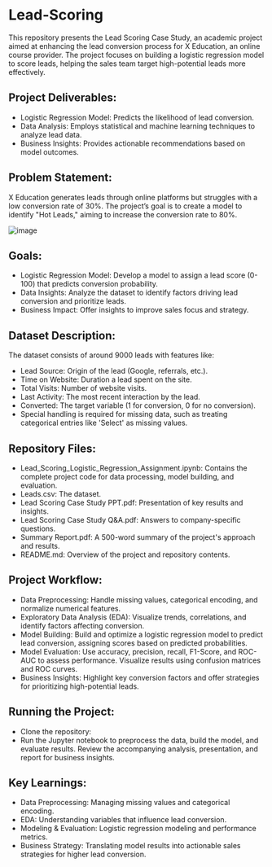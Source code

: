 # Lead-Scoring

This repository presents the Lead Scoring Case Study, an academic project aimed at enhancing the lead conversion process for X Education, an online course provider. The project focuses on building a logistic regression model to score leads, helping the sales team target high-potential leads more effectively.

## Project Deliverables:
* Logistic Regression Model: Predicts the likelihood of lead conversion.
* Data Analysis: Employs statistical and machine learning techniques to analyze lead data.
* Business Insights: Provides actionable recommendations based on model outcomes.

## Problem Statement:
X Education generates leads through online platforms but struggles with a low conversion rate of 30%. The project’s goal is to create a model to identify "Hot Leads," aiming to increase the conversion rate to 80%.

![image](https://github.com/user-attachments/assets/93727440-2f1d-4a16-a08f-a58216aefe9c)


## Goals:
* Logistic Regression Model: Develop a model to assign a lead score (0-100) that predicts conversion probability.
* Data Insights: Analyze the dataset to identify factors driving lead conversion and prioritize leads.
* Business Impact: Offer insights to improve sales focus and strategy.

## Dataset Description:
The dataset consists of around 9000 leads with features like:

* Lead Source: Origin of the lead (Google, referrals, etc.).
* Time on Website: Duration a lead spent on the site.
* Total Visits: Number of website visits.
* Last Activity: The most recent interaction by the lead.
* Converted: The target variable (1 for conversion, 0 for no conversion).
* Special handling is required for missing data, such as treating categorical entries like 'Select' as missing values.

## Repository Files:
* Lead_Scoring_Logistic_Regression_Assignment.ipynb: Contains the complete project code for data processing, model building, and evaluation.
* Leads.csv: The dataset.
* Lead Scoring Case Study PPT.pdf: Presentation of key results and insights.
* Lead Scoring Case Study Q&A.pdf: Answers to company-specific questions.
* Summary Report.pdf: A 500-word summary of the project's approach and results.
* README.md: Overview of the project and repository contents.

## Project Workflow:
* Data Preprocessing: Handle missing values, categorical encoding, and normalize numerical features.
* Exploratory Data Analysis (EDA): Visualize trends, correlations, and identify factors affecting conversion.
* Model Building: Build and optimize a logistic regression model to predict lead conversion, assigning scores based on predicted probabilities.
* Model Evaluation: Use accuracy, precision, recall, F1-Score, and ROC-AUC to assess performance. Visualize results using confusion matrices and ROC curves.
* Business Insights: Highlight key conversion factors and offer strategies for prioritizing high-potential leads.

## Running the Project:
* Clone the repository:
* Run the Jupyter notebook to preprocess the data, build the model, and evaluate results. Review the accompanying analysis, presentation, and report for business insights.

## Key Learnings:
* Data Preprocessing: Managing missing values and categorical encoding.
* EDA: Understanding variables that influence lead conversion.
* Modeling & Evaluation: Logistic regression modeling and performance metrics.
* Business Strategy: Translating model results into actionable sales strategies for higher lead conversion.
